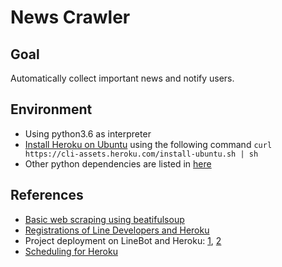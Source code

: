 # News Crawler

## Goal
Automatically collect important news and notify users.

## Environment
- Using python3.6 as interpreter
- [Install Heroku on Ubuntu](https://devcenter.heroku.com/articles/heroku-cli) using the following command 
```curl https://cli-assets.heroku.com/install-ubuntu.sh | sh```
- Other python dependencies are listed in [here](requirements.txt)

## References
- [Basic web scraping using beatifulsoup](https://www.learncodewithmike.com/2020/02/python-beautifulsoup-web-scraper.html)
- [Registrations of Line Developers and Heroku](https://ithelp.ithome.com.tw/articles/10216620)
- Project deployment on LineBot and Heroku: [1](https://medium.com/@mengchiang000/%E4%BD%88%E7%BD%B2%E8%81%8A%E5%A4%A9%E6%A9%9F%E5%99%A8%E4%BA%BA-linebot-%E5%88%B0heroku-65cbe34c8324), [2](https://ithelp.ithome.com.tw/articles/10217350) 
- [Scheduling for Heroku](https://suyenting.github.io/post/linebot-ceb102-class-helper-heroku/) 
